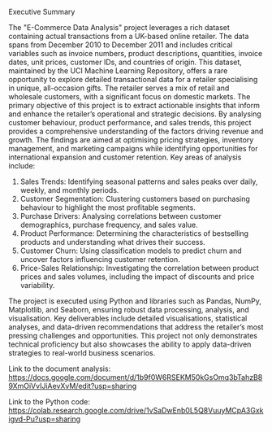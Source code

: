 Executive Summary

The "E-Commerce Data Analysis" project leverages a rich dataset containing actual transactions from a UK-based online retailer. The data spans from December 2010 to December 2011 and includes critical variables such as invoice numbers, product descriptions, quantities, invoice dates, unit prices, customer IDs, and countries of origin. This dataset, maintained by the UCI Machine Learning Repository, offers a rare opportunity to explore detailed transactional data for a retailer specialising in unique, all-occasion gifts. The retailer serves a mix of retail and wholesale customers, with a significant focus on domestic markets.
The primary objective of this project is to extract actionable insights that inform and enhance the retailer’s operational and strategic decisions. By analysing customer behaviour, product performance, and sales trends, this project provides a comprehensive understanding of the factors driving revenue and growth. The findings are aimed at optimising pricing strategies, inventory management, and marketing campaigns while identifying opportunities for international expansion and customer retention.
Key areas of analysis include:
1.	Sales Trends: Identifying seasonal patterns and sales peaks over daily, weekly, and monthly periods.
2.	Customer Segmentation: Clustering customers based on purchasing behaviour to highlight the most profitable segments.
3.	Purchase Drivers: Analysing correlations between customer demographics, purchase frequency, and sales value.
4.	Product Performance: Determining the characteristics of bestselling products and understanding what drives their success.
5.	Customer Churn: Using classification models to predict churn and uncover factors influencing customer retention.
6.	Price-Sales Relationship: Investigating the correlation between product prices and sales volumes, including the impact of discounts and price variability.

The project is executed using Python and libraries such as Pandas, NumPy, Matplotlib, and Seaborn, ensuring robust data processing, analysis, and visualisation. Key deliverables include detailed visualisations, statistical analyses, and data-driven recommendations that address the retailer’s most pressing challenges and opportunities. This project not only demonstrates technical proficiency but also showcases the ability to apply data-driven strategies to real-world business scenarios.

Link to the document analysis: https://docs.google.com/document/d/1b9f0W6RSEKM50kGsOmq3bTahzB89XmOiVvIJiAevXvM/edit?usp=sharing

Link to the Python code: https://colab.research.google.com/drive/1vSaDwEnb0L5Q8VuuyMCpA3Gxkigvd-Pu?usp=sharing
